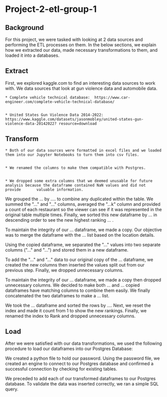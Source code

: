 # Project-2-etl-group-1

## Background

For this project, we were tasked with looking at 2 data sources and performing the ETL processes on them. In the below sections, we explain how we extracted our data, made necessary transformations to them, and loaded it into a databases.


## Extract

First, we explored kaggle.com to find an interesting data sources to work with. We data sources that look at gun violence data and automobile data.
    
    * Complete vehicle technical database:  https://www.car-engineer.com/complete-vehicle-technical-database/ 
    
    
    * United States Gun Violence Data 2014-2022: https://www.kaggle.com/datasets/jasonmobley/united-states-gun-violence-data-20142022? resource=download



## Transform

    * Both of our data sources were formatted in excel files and we loaded them into our Jupyter Notebooks to turn them into csv files.


    * We renamed the columns to make them compatible with Postgres.


    * We dropped some extra columns that we deemed unusable for future analysis because the dataframe contained NaN values and did not provide       valuable information.


We grouped the ... by .... to combine any duplicated within the table. We summed the "..." and "..." columns, averaged the "...k" column and provided a count of each restaurant so the viewer can see if it was represented in the original table multiple times. Finally, we sorted this new dataframe by ... in descending order to see the new highest ranking ... .


To maintain the integrity of our ... dataframe, we made a copy. Our objective was to merge the dataframe with the ... list based on the location details.


Using the copied dataframe, we separated the "..." values into two separate columns ("..." and "...") and stored them in a new dataframe.


To add the "..." and "..." data to our original copy of the ... dataframe, we created the new columns then inserted the values split out from our previous step. Finally, we dropped unnecessary columns.


To maintain the integrity of our ... dataframe, we made a copy then dropped unnecessary columns. We decided to make both ... and ... copied dataframes have matching columns to combine them easily. We finally concatenated the two dataframes to make a ... list.


We took the ... dataframe and sorted the rows by .... Next, we reset the index and made it count from 1 to show the new rankings. Finally, we renamed the index to Rank and dropped unnecessary columns.

## Load


After we were satisfied with our data transformations, we used the following procedure to load our dataframes into our Postgres Database:

We created a python file to hold our password. Using the password file, we created an engine to connect to our Postgres database and confirmed a successful connection by checking for existing tables.


We preceded to add each of our transformed dataframes to our Postgres database. To validate the data was inserted correctly, we ran a simple SQL query.
